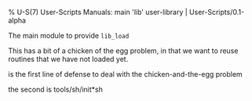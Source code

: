 % U-S(7) User-Scripts Manuals: main 'lib' user-library | User-Scripts/0.1-alpha

The main module to provide ``lib_load``

This has a bit of a chicken of the egg problem, in that we want to reuse routines
that we have not loaded yet.


is the first line of defense to deal
with the chicken-and-the-egg problem

the second is tools/sh/init\*sh
